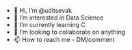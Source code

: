 - 👋 Hi, I’m @uditsevak
- 👀 I’m interested in Data Science
- 🌱 I’m currently learning C 
- 💞️ I’m looking to collaborate on anything
- 📫 How to reach me - DM/comment

<!---
uditsevak/uditsevak is a ✨ special ✨ repository because its `README.md` (this file) appears on your GitHub profile.
You can click the Preview link to take a look at your changes.
--->
